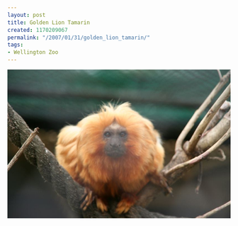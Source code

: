 ```yaml
---
layout: post
title: Golden Lion Tamarin
created: 1170209067
permalink: "/2007/01/31/golden_lion_tamarin/"
tags:
- Wellington Zoo
---
```


<img src="/image/images/IMG_3393.JPG"/>

